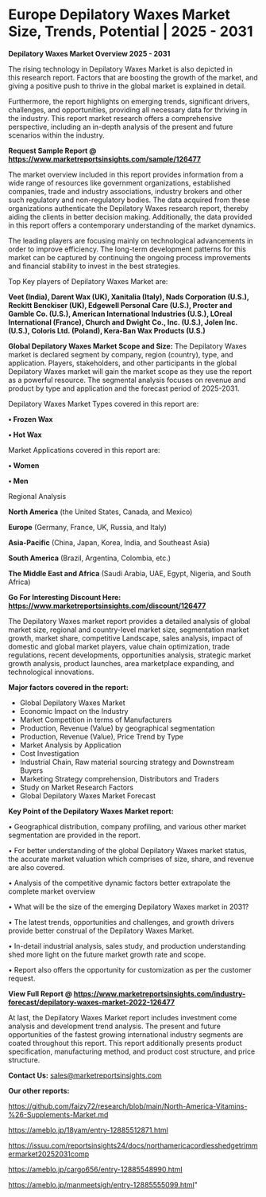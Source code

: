 # Europe Depilatory Waxes Market Size, Trends, Potential | 2025 - 2031

<Strong> Depilatory Waxes Market Overview 2025 - 2031</strong>

The rising technology in Depilatory Waxes Market is also depicted in this research report. Factors that are boosting the growth of the market, and giving a positive push to thrive in the global market is explained in detail.

Furthermore, the report highlights on emerging trends, significant drivers, challenges, and opportunities, providing all necessary data for thriving in the industry. This report market research offers a comprehensive perspective, including an in-depth analysis of the present and future scenarios within the industry.

<strong>Request Sample Report @ <a href=https://www.marketreportsinsights.com/sample/126477>https://www.marketreportsinsights.com/sample/126477</a></strong>

The market overview included in this report provides information from a wide range of resources like government organizations, established companies, trade and industry associations, industry brokers and other such regulatory and non-regulatory bodies. The data acquired from these organizations authenticate the Depilatory Waxes research report, thereby aiding the clients in better decision making. Additionally, the data provided in this report offers a contemporary understanding of the market dynamics.

The leading players are focusing mainly on technological advancements in order to improve efficiency. The long-term development patterns for this market can be captured by continuing the ongoing process improvements and financial stability to invest in the best strategies.

Top Key players of Depilatory Waxes Market are:

<strong>Veet (India), Darent Wax (UK), Xanitalia (Italy), Nads Corporation (U.S.), Reckitt Benckiser (UK), Edgewell Personal Care (U.S.), Procter and Gamble Co. (U.S.), American International Industries (U.S.), LOreal International (France), Church and Dwight Co., Inc. (U.S.), Jolen Inc. (U.S.), Coloris Ltd. (Poland), Kera-Ban Wax Products (U.S.)</strong>

<strong><b>Global Depilatory Waxes Market Scope and Size:</b></strong>
The Depilatory Waxes market is declared segment by company, region (country), type, and application. Players, stakeholders, and other participants in the global Depilatory Waxes market will gain the market scope as they use the report as a powerful resource. The segmental analysis focuses on revenue and product by type and application and the forecast period of 2025-2031.

Depilatory Waxes Market Types covered in this report are:

<strong>• Frozen Wax

• Hot Wax</strong>

Market Applications covered in this report are:

<strong>• Women

• Men</strong> 

Regional Analysis

<strong>North America</strong> (the United States, Canada, and Mexico)

<strong>Europe</strong> (Germany, France, UK, Russia, and Italy)

<strong>Asia-Pacific</strong> (China, Japan, Korea, India, and Southeast Asia)

<strong>South America</strong> (Brazil, Argentina, Colombia, etc.)

<strong>The Middle East and Africa</strong> (Saudi Arabia, UAE, Egypt, Nigeria, and South Africa)

<strong>Go For Interesting Discount Here: <a href=https://www.marketreportsinsights.com/discount/126477>https://www.marketreportsinsights.com/discount/126477</a></strong>

The Depilatory Waxes market report provides a detailed analysis of global market size, regional and country-level market size, segmentation market growth, market share, competitive Landscape, sales analysis, impact of domestic and global market players, value chain optimization, trade regulations, recent developments, opportunities analysis, strategic market growth analysis, product launches, area marketplace expanding, and technological innovations.

<strong><b>Major factors covered in the report:</b></strong>
<ul>
  <li>Global Depilatory Waxes Market </li>
  <li>Economic Impact on the Industry</li>
  <li>Market Competition in terms of Manufacturers</li>
  <li>Production, Revenue (Value) by geographical segmentation</li>
  <li>Production, Revenue (Value), Price Trend by Type</li>
  <li>Market Analysis by Application</li>
  <li>Cost Investigation</li>
  <li>Industrial Chain, Raw material sourcing strategy and Downstream Buyers</li>
  <li>Marketing Strategy comprehension, Distributors and Traders</li>
  <li>Study on Market Research Factors</li>
  <li>Global Depilatory Waxes Market Forecast</li>
</ul>

<strong><b>Key Point of the Depilatory Waxes Market report:</b></strong>

• Geographical distribution, company profiling, and various other market segmentation are provided in the report.

• For better understanding of the global Depilatory Waxes market status, the accurate market valuation which comprises of size, share, and revenue are also covered.

• Analysis of the competitive dynamic factors better extrapolate the complete market overview

• What will be the size of the emerging Depilatory Waxes market in 2031?

• The latest trends, opportunities and challenges, and growth drivers provide better construal of the Depilatory Waxes Market.

• In-detail industrial analysis, sales study, and production understanding shed more light on the future market growth rate and scope.

• Report also offers the opportunity for customization as per the customer request.

<strong><b>View Full Report @ <a href=https://www.marketreportsinsights.com/industry-forecast/depilatory-waxes-market-2022-126477>https://www.marketreportsinsights.com/industry-forecast/depilatory-waxes-market-2022-126477</a></b></strong>


At last, the Depilatory Waxes Market report includes investment come analysis and development trend analysis. The present and future opportunities of the fastest growing international industry segments are coated throughout this report. This report additionally presents product specification, manufacturing method, and product cost structure, and price structure.

<strong>Contact Us:</strong>
sales@marketreportsinsights.com

<strong>Our other reports:</strong>

<a href=https://github.com/faizy72/research/blob/main/North-America-Vitamins-%26-Supplements-Market.md>https://github.com/faizy72/research/blob/main/North-America-Vitamins-%26-Supplements-Market.md</a>

<a href=https://ameblo.jp/18yam/entry-12885512871.html>https://ameblo.jp/18yam/entry-12885512871.html</a>

<a href=https://issuu.com/reportsinsights24/docs/northamericacordlesshedgetrimmermarket20252031comp>https://issuu.com/reportsinsights24/docs/northamericacordlesshedgetrimmermarket20252031comp</a>

<a href=https://ameblo.jp/cargo656/entry-12885548990.html>https://ameblo.jp/cargo656/entry-12885548990.html</a>

<a href=https://ameblo.jp/manmeetsigh/entry-12885555099.html>https://ameblo.jp/manmeetsigh/entry-12885555099.html</a>"
